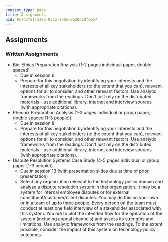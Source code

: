 ```yaml
---
content_type: page
title: Assignments
uid: 9c7d5f6f-5393-03d2-aab5-0b28dc0f9e57
---
```


Assignments
-----------

### Written Assignments

*   Bio-Ethics Preparation Analysis (1-2 pages individual paper, double spaced)
    *   Due in session 6
    *   Prepare for this negotiation by identifying your interests and the interests of all key stakeholders (to the extent that you can), relevant options for all to consider, and other relevant factors. Use analytic frameworks from the readings. Don't just rely on the distributed materials - use additional library, internet and interview sources (with appropriate citations).
*   Pheonix Preparation Analysis (1-2 pages individual or group paper, double spaced (1-3 people))
    *   Due in session 8
    *   Prepare for this negotiation by identifying your interests and the interests of all key stakeholders (to the extent that you can), relevant options for all to consider, and other relevant factors. Use analytic frameworks from the readings. Don't just rely on the distributed materials - use additional library, internet and interview sources (with appropriate citations).
*   Dispute Resolution Systems Case Study (4-5 pages individual or group paper (1-3 people))
    *   Due in session 13 (with presentation slides due at time of prior presentation)
    *   Select any organization relevant to the technology policy domain and analyze a dispute resolution system in that organization. It may be a system for internal employee disputes or for external constituent/customer/client disputes. You may do this on your own or in a team of up to three people. Every person on the team must conduct at least one field interview of a stakeholder associated with this system. You are to plot the intended flow for the operation of the system (including appeal channels) and assess its strengths and limitations. Use analytic frameworks from the readings. To the extent possible, consider the impact of this system on technology policy outcomes.